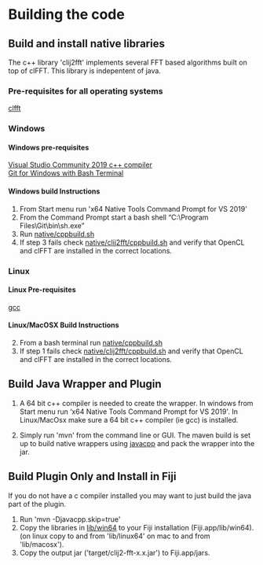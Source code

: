 # Building the code

## Build and install native libraries

The c++ library 'clij2fft' implements several FFT based algorithms built on top of clFFT.  This library is indepentent of java. 

### Pre-requisites for all operating systems

[clfft](https://github.com/clMathLibraries/clFFT/releases)

### Windows

#### Windows pre-requisites

[Visual Studio Community 2019 c++ compiler](https://visualstudio.microsoft.com/vs/community/)    
[Git for Windows with Bash Terminal](https://gitforwindows.org/)  

#### Windows build Instructions 

1.  From Start menu run 'x64 Native Tools Command Prompt for VS 2019'
2.  From the Command Prompt start a bash shell “C:\Program Files\Git\bin\sh.exe”  
3.  Run [native/cppbuild.sh](https://github.com/clij/clij2-fft/blob/master/native/cppbuild.sh)  
4.  If step 3 fails check [native/clij2fft/cppbuild.sh](https://github.com/clij/clij2-fft/blob/master/native/clij2fft/cppbuild.sh#L26) and verify that OpenCL and clFFT are installed in the correct locations.  

### Linux

#### Linux Pre-requisites  

[gcc](https://gcc.gnu.org/)

#### Linux/MacOSX Build Instructions

2.  From a bash terminal run [native/cppbuild.sh](https://github.com/clij/clij2-fft/blob/master/native/cppbuild.sh)  
3.  If step 1 fails check [native/clij2fft/cppbuild.sh](https://github.com/clij/clij2-fft/blob/master/native/clij2fft/cppbuild.sh#L26) and verify that OpenCL and clFFT are installed in the correct locations.  

## Build Java Wrapper and Plugin

1.  A 64 bit c++ compiler is needed to create the wrapper.  In windows from Start menu run ‘x64 Native Tools Command Prompt for VS 2019'.  In Linux/MacOsx make sure a 64 bit c++ compiler (ie gcc) is installed. 

2. Simply run 'mvn' from the command line or GUI.   The maven build is set up to build native wrappers using [javacpp](https://github.com/bytedeco/javacpp) and pack the wrapper into the jar. 

## Build Plugin Only and Install in Fiji

If you do not have a c compiler installed you may want to just build the java part of the plugin. 

1.  Run 'mvn -Djavacpp.skip=true'
2.  Copy the libraries in [lib/win64](https://github.com/clij/clij2-fft/tree/master/lib/win64) to your Fiji installation (Fiji.app/lib/win64).  (on linux copy to and from 'lib/linux64' on mac to and from 'lib/macosx').
3. Copy the output jar ('target/clij2-fft-x.x.jar') to Fiji.app/jars. 